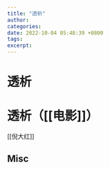 ```yaml
---
title: "透析"
author: 
categories: 
date: 2022-10-04 05:48:39 +0800
tags: 
excerpt: 
---
```



# 透析






# 透析（[[电影]]）


[[倪大红]]



## Misc



